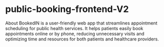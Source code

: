 # public-booking-frontend-V2
About BookedIN is a user-friendly web app that streamlines appointment scheduling for public health services. It helps patients easily book appointments online or by phone, reducing unnecessary visits and optimizing time and resources for both patients and healthcare providers.
